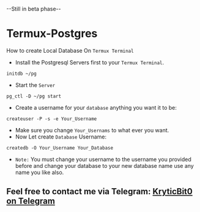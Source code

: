 --Still in beta phase--
# Termux-Postgres

 How to create Local Database On  `Termux Terminal`

- Install the Postgresql Servers first to your `Termux Terminal`. 
```
initdb ~/pg
```
- Start the `Server`
```
pg_ctl -D ~/pg start
```
-  Create a username for your `database` anything you want it to be: 
```
createuser -P -s -e Your_Username
```
- Make sure you change `Your_Usernams` to what ever you want.
- Now Let create `Database` Username:
```
createdb -O Your_Username Your_Database
```
- `Note:` You must change your username to the username you provided before and change your database to your new database name use any name you like also.


## Feel free to contact me via Telegram: [KryticBit0 on Telegram ](https://telegram.com/justasus)
